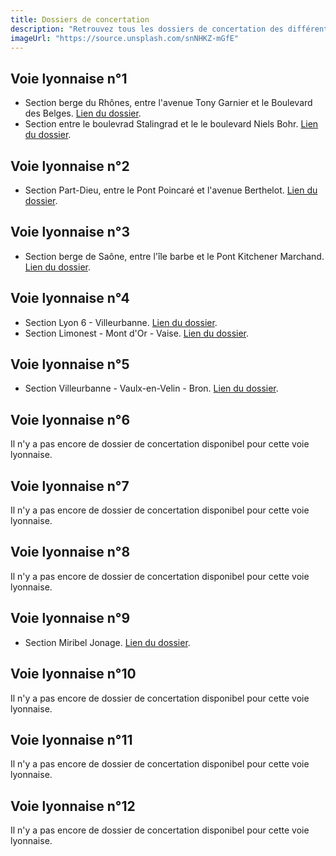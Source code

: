 ```yaml
---
title: Dossiers de concertation
description: "Retrouvez tous les dossiers de concertation des différentes voies lyonnaises."
imageUrl: "https://source.unsplash.com/snNHKZ-mGfE"
---
```


## Voie lyonnaise n°1
- Section berge du Rhônes, entre l'avenue Tony Garnier et le Boulevard des Belges. [Lien du dossier](https://www.grandlyon.com/fileadmin/user_upload/media/pdf/grands-projets/concertation-reglementaire/20220311_voieslyonnaises_ligne1_dossier-concertation.pdf).
- Section entre le boulevrad Stalingrad et le le boulevard Niels Bohr. [Lien du dossier](https://jeparticipe.grandlyon.com/media/default/0001/01/b234b998ea35d789b4f3727324ac399e5e14a63e.pdf).

## Voie lyonnaise n°2
- Section Part-Dieu, entre le Pont Poincaré et l'avenue Berthelot. [Lien du dossier](https://www.grandlyon.com/fileadmin/user_upload/media/pdf/grands-projets/concertation-reglementaire/20220601_voieslyonnaises_ligne2_dossier-concertation.pdf).

## Voie lyonnaise n°3
- Section berge de Saône, entre l'île barbe et le Pont Kitchener Marchand. [Lien du dossier](https://www.grandlyon.com/fileadmin/user_upload/media/pdf/grands-projets/concertation-reglementaire/20220915_voieslyonnaises_ligne3-centre_dossier.pdf).

## Voie lyonnaise n°4
- Section Lyon 6 - Villeurbanne. [Lien du dossier](https://www.grandlyon.com/fileadmin/user_upload/media/pdf/grands-projets/concertation-reglementaire/20220916_voieslyonnaises_ligne4-est_dossier.pdf).
- Section Limonest - Mont d'Or - Vaise. [Lien du dossier](https://www.grandlyon.com/fileadmin/user_upload/media/pdf/grands-projets/concertation-reglementaire/20220916_voieslyonnaises_ligne4-nord_dossier.pdf).

## Voie lyonnaise n°5
- Section Villeurbanne - Vaulx-en-Velin - Bron. [Lien du dossier](https://www.grandlyon.com/fileadmin/user_upload/media/pdf/grands-projets/concertation-reglementaire/20220916_voieslyonnaises_ligne5-nord-est_dossier.pdf).

## Voie lyonnaise n°6
Il n'y a pas encore de dossier de concertation disponibel pour cette voie lyonnaise.

## Voie lyonnaise n°7
Il n'y a pas encore de dossier de concertation disponibel pour cette voie lyonnaise.

## Voie lyonnaise n°8
Il n'y a pas encore de dossier de concertation disponibel pour cette voie lyonnaise.

## Voie lyonnaise n°9
- Section Miribel Jonage. [Lien du dossier](https://www.grandlyon.com/fileadmin/user_upload/media/pdf/grands-projets/concertation-reglementaire/20220916_voieslyonnaises_ligne9_dossier.pdf).

## Voie lyonnaise n°10
Il n'y a pas encore de dossier de concertation disponibel pour cette voie lyonnaise.

## Voie lyonnaise n°11
Il n'y a pas encore de dossier de concertation disponibel pour cette voie lyonnaise.

## Voie lyonnaise n°12
Il n'y a pas encore de dossier de concertation disponibel pour cette voie lyonnaise.
